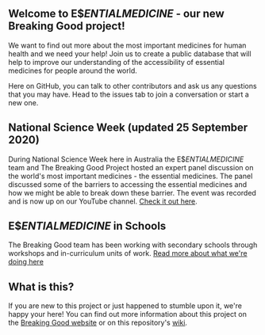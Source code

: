 ## Welcome to E$$ENTIAL MEDICINE$ - our new Breaking Good project! 

We want to find out more about the most important medicines for human health and we need your help! Join us to create a public database that will help to improve our understanding of the accessibility of essential medicines for people around the world.

Here on GitHub, you can talk to other contributors and ask us any questions that you may have. Head to the issues tab to join a conversation or start a new one.

## National Science Week (updated 25 September 2020)

During National Science Week here in Australia the E$$ENTIAL MEDICINE$ team and The Breaking Good Project hosted an expert panel discussion on the world's most important medicines - the essential medicines. The panel discussed some of the barriers to accessing the essential medicines and how we might be able to break down these barrier. The event was recorded and is now up on our YouTube channel. [Check it out here](https://www.youtube.com/watch?v=dPKQyR5xYT0&t=11s&ab_channel=BreakingGood).

## E$$ENTIAL MEDICINE$ in Schools

The Breaking Good team has been working with secondary schools through workshops and in-curriculum units of work. [Read more about what we're doing here](https://github.com/alintheopen/SCOPE/issues/13)

## What is this?
If you are new to this project or just happened to stumble upon it, we're happy your here! You can find out more information about this project on the [Breaking Good website](https://www.breakinggoodproject.com/) or on this repository's [wiki](https://github.com/TheBreakingGoodProject/Essential-Medicines/wiki).
